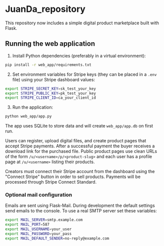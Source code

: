 # JuanDa_repository

This repository now includes a simple digital product marketplace built with Flask.

## Running the web application

1. Install Python dependencies (preferably in a virtual environment):

```bash
pip install -r web_app/requirements.txt
```

2. Set environment variables for Stripe keys (they can be placed in a `.env` file) using your Stripe dashboard values:

```bash
export STRIPE_SECRET_KEY=sk_test_your_key
export STRIPE_PUBLIC_KEY=pk_test_your_key
export STRIPE_CLIENT_ID=ca_your_client_id
```

3. Run the application:

```bash
python web_app/app.py
```

The app uses SQLite to store data and will create `web_app/app.db` on first run.

Users can register, upload digital files, and create product pages that accept
Stripe payments. After a successful payment the buyer receives a download link
for the purchased file.
Public product pages use clean URLs of the form `/u/<username>/p/<product-slug>`
and each user has a profile page at `/u/<username>` listing their products.

Creators must connect their Stripe account from the dashboard using the
"Connect Stripe" button in order to sell products. Payments will be processed
through Stripe Connect Standard.

### Optional mail configuration

Emails are sent using Flask-Mail. During development the default settings send
emails to the console. To use a real SMTP server set these variables:

```bash
export MAIL_SERVER=smtp.example.com
export MAIL_PORT=587
export MAIL_USERNAME=your_user
export MAIL_PASSWORD=your_pass
export MAIL_DEFAULT_SENDER=no-reply@example.com
```
